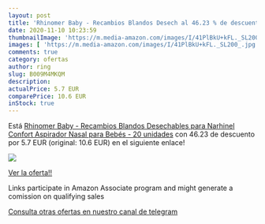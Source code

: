 ```yaml
---
layout: post
title: 'Rhinomer Baby - Recambios Blandos Desech al 46.23 % de descuento'
date: 2020-11-10 10:23:59
thumbnailImage: 'https://m.media-amazon.com/images/I/41PlBkU+kFL._SL200_.jpg'
images: [ 'https://m.media-amazon.com/images/I/41PlBkU+kFL._SL200_.jpg' ]
comments: true
category: ofertas
author: ring
slug: B009M4MKQM
description:
actualPrice: 5.7 EUR
comparePrice: 10.6 EUR
inStock: true
---
```


Está [Rhinomer Baby - Recambios Blandos Desechables para Narhinel Confort Aspirador Nasal para Bebés - 20 unidades](https://www.amazon.es/dp/B009M4MKQM/?tag=tolees-21) con 46.23 de descuento por 5.7 EUR (original: 10.6 EUR) en el siguiente enlace!

[![](https://m.media-amazon.com/images/I/41PlBkU+kFL._SL200_.jpg)](https://www.amazon.es/dp/B009M4MKQM/?tag=tolees-21)

[Ver la oferta!!](https://www.amazon.es/dp/B009M4MKQM/?tag=tolees-21)

Links participate in Amazon Associate program and might generate a comission on qualifying sales

[Consulta otras ofertas en nuestro canal de telegram](https://t.me/s/ofertas25)
